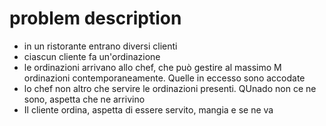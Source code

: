 # problem description
* in un ristorante entrano diversi clienti
* ciascun cliente fa un'ordinazione
* le ordinazioni arrivano allo chef, che può gestire al massimo M ordinazioni contemporaneamente. Quelle in eccesso sono accodate
* lo chef non altro che servire le ordinazioni presenti. QUnado non ce ne sono, aspetta che ne arrivino
* Il cliente ordina, aspetta di essere servito, mangia e se ne va
